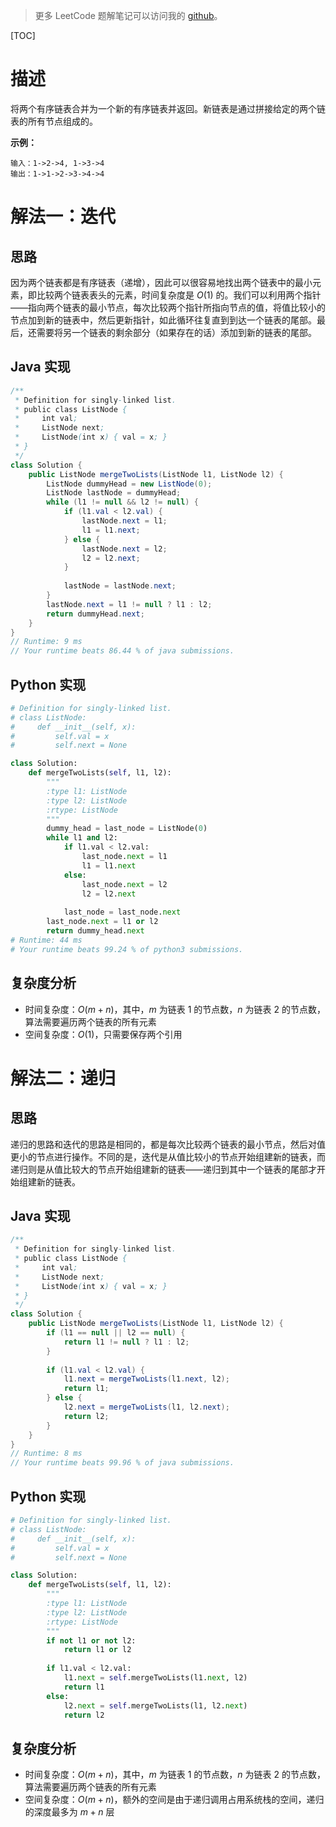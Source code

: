 > 更多 LeetCode 题解笔记可以访问我的 [github](https://github.com/Genpeng/play-with-leetcode)。

[TOC]

# 描述

将两个有序链表合并为一个新的有序链表并返回。新链表是通过拼接给定的两个链表的所有节点组成的。 

**示例：**

```
输入：1->2->4, 1->3->4
输出：1->1->2->3->4->4
```

# 解法一：迭代

## 思路

因为两个链表都是有序链表（递增），因此可以很容易地找出两个链表中的最小元素，即比较两个链表表头的元素，时间复杂度是 $O(1)$ 的。我们可以利用两个指针——指向两个链表的最小节点，每次比较两个指针所指向节点的值，将值比较小的节点加到新的链表中，然后更新指针，如此循环往复直到到达一个链表的尾部。最后，还需要将另一个链表的剩余部分（如果存在的话）添加到新的链表的尾部。

## Java 实现

```java
/**
 * Definition for singly-linked list.
 * public class ListNode {
 *     int val;
 *     ListNode next;
 *     ListNode(int x) { val = x; }
 * }
 */
class Solution {
    public ListNode mergeTwoLists(ListNode l1, ListNode l2) {
        ListNode dummyHead = new ListNode(0);
        ListNode lastNode = dummyHead;
        while (l1 != null && l2 != null) {
            if (l1.val < l2.val) {
                lastNode.next = l1;
                l1 = l1.next;
            } else {
                lastNode.next = l2;
                l2 = l2.next;
            }
            
            lastNode = lastNode.next;
        }
        lastNode.next = l1 != null ? l1 : l2;
        return dummyHead.next;
    }
}
// Runtime: 9 ms
// Your runtime beats 86.44 % of java submissions.
```

## Python 实现

```python
# Definition for singly-linked list.
# class ListNode:
#     def __init__(self, x):
#         self.val = x
#         self.next = None

class Solution:
    def mergeTwoLists(self, l1, l2):
        """
        :type l1: ListNode
        :type l2: ListNode
        :rtype: ListNode
        """
        dummy_head = last_node = ListNode(0)
        while l1 and l2:
            if l1.val < l2.val:
                last_node.next = l1
                l1 = l1.next
            else:
                last_node.next = l2
                l2 = l2.next
            
            last_node = last_node.next
        last_node.next = l1 or l2
        return dummy_head.next
# Runtime: 44 ms
# Your runtime beats 99.24 % of python3 submissions.
```

## 复杂度分析

- 时间复杂度：$O(m+n)$，其中，$m$ 为链表 1 的节点数，$n$ 为链表 2 的节点数，算法需要遍历两个链表的所有元素
- 空间复杂度：$O(1)$，只需要保存两个引用

# 解法二：递归

## 思路

递归的思路和迭代的思路是相同的，都是每次比较两个链表的最小节点，然后对值更小的节点进行操作。不同的是，迭代是从值比较小的节点开始组建新的链表，而递归则是从值比较大的节点开始组建新的链表——递归到其中一个链表的尾部才开始组建新的链表。

## Java 实现

```java
/**
 * Definition for singly-linked list.
 * public class ListNode {
 *     int val;
 *     ListNode next;
 *     ListNode(int x) { val = x; }
 * }
 */
class Solution {
    public ListNode mergeTwoLists(ListNode l1, ListNode l2) {
        if (l1 == null || l2 == null) {
            return l1 != null ? l1 : l2;
        }
        
        if (l1.val < l2.val) {
            l1.next = mergeTwoLists(l1.next, l2);
            return l1;
        } else {
            l2.next = mergeTwoLists(l1, l2.next);
            return l2;
        }
    }
}
// Runtime: 8 ms
// Your runtime beats 99.96 % of java submissions.
```

## Python 实现

```python
# Definition for singly-linked list.
# class ListNode:
#     def __init__(self, x):
#         self.val = x
#         self.next = None

class Solution:
    def mergeTwoLists(self, l1, l2):
        """
        :type l1: ListNode
        :type l2: ListNode
        :rtype: ListNode
        """
        if not l1 or not l2:
            return l1 or l2
        
        if l1.val < l2.val:
            l1.next = self.mergeTwoLists(l1.next, l2)
            return l1
        else:
            l2.next = self.mergeTwoLists(l1, l2.next)
            return l2
```

## 复杂度分析

- 时间复杂度：$O(m+n)$，其中，$m$ 为链表 1 的节点数，$n$ 为链表 2 的节点数，算法需要遍历两个链表的所有元素
- 空间复杂度：$O(m+n)$，额外的空间是由于递归调用占用系统栈的空间，递归的深度最多为 $m+n$ 层